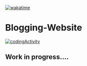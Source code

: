 
[![wakatime](https://wakatime.com/badge/github/Yashkapure06/Blogging-Website.svg)](https://wakatime.com/badge/github/Yashkapure06/Blogging-Website)

# Blogging-Website
[![codingActivity](https://wakatime.com/share/@ebd9048f-e0e9-4dcc-acbc-0fc646a232fa/e72a23cc-81b0-47cd-8e07-63c509efed81.svg)](https://wakatime.com/share/@ebd9048f-e0e9-4dcc-acbc-0fc646a232fa/e72a23cc-81b0-47cd-8e07-63c509efed81.svg)

## Work in progress....
